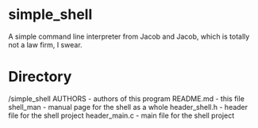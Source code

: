# simple_shell #
A simple command line interpreter from Jacob and Jacob, which is totally not a
law firm, I swear.

# Directory #
/simple_shell
	AUTHORS - authors of this program
	README.md - this file
	shell_man - manual page for the shell as a whole
	header_shell.h - header file for the shell project
	header_main.c - main file for the shell project